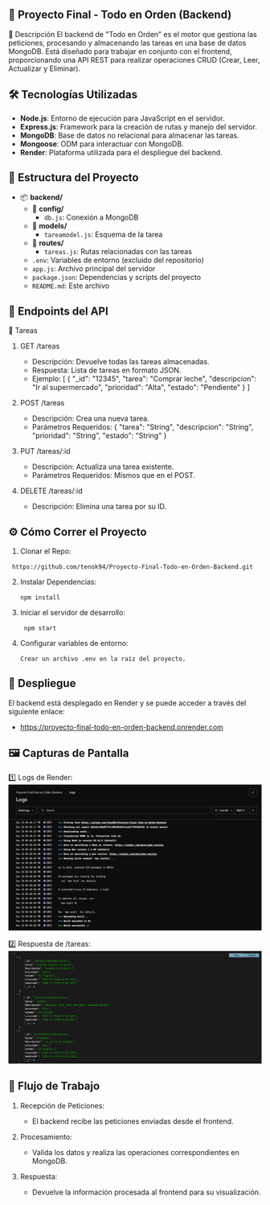 ## 📝 Proyecto Final - Todo en Orden (Backend)

🚀 Descripción
El backend de "Todo en Orden" es el motor que gestiona las peticiones, procesando y almacenando las tareas en una base de datos MongoDB. Está diseñado para trabajar en conjunto con el frontend, proporcionando una API REST para realizar operaciones CRUD (Crear, Leer, Actualizar y Eliminar).

## 🛠 **Tecnologías Utilizadas**

- **Node.js**: Entorno de ejecución para JavaScript en el servidor.
- **Express.js**: Framework para la creación de rutas y manejo del servidor.
- **MongoDB**: Base de datos no relacional para almacenar las tareas.
- **Mongoose**: ODM para interactuar con MongoDB.
- **Render**: Plataforma utilizada para el despliegue del backend.


## 📂 **Estructura del Proyecto**

- 📦 **backend/**
  - 📁 **config/**  
    - `db.js`: Conexión a MongoDB
  - 📁 **models/**  
    - `tareamodel.js`: Esquema de la tarea
  - 📁 **routes/**  
    - `tareas.js`: Rutas relacionadas con las tareas
  - `.env`: Variables de entorno (excluido del repositorio)
  - `app.js`: Archivo principal del servidor
  - `package.json`: Dependencias y scripts del proyecto
  - `README.md`: Este archivo



## 📡 Endpoints del API
🎯 Tareas
1. GET /tareas

    - Descripción: Devuelve todas las tareas almacenadas.
    - Respuesta: Lista de tareas en formato JSON.
    - Ejemplo:
            [
                {
                "_id": "12345",
                "tarea": "Comprar leche",
                "descripcion": "Ir al supermercado",
                "prioridad": "Alta",
                "estado": "Pendiente"
                }
            ]

2. POST /tareas

    - Descripción: Crea una nueva tarea.
    - Parámetros Requeridos:
                {
                "tarea": "String",
                "descripcion": "String",
                "prioridad": "String",
                "estado": "String"
                }
3. PUT /tareas/:id

    - Descripción: Actualiza una tarea existente.
    - Parámetros Requeridos: Mismos que en el POST.

4. DELETE /tareas/:id

    - Descripción: Elimina una tarea por su ID.

## ⚙️ Cómo Correr el Proyecto

 1. Clonar el Repo:
   ```
    https://github.com/tenok94/Proyecto-Final-Todo-en-Orden-Backend.git
   ```
2. Instalar Dependencias:
    ```
    npm install
    ```
3. Iniciar el servidor de desarrollo:
   ```
    npm start
   ```
4. Configurar variables de entorno:
   ```
   Crear un archivo .env en la raíz del proyecto.
   ```
## 🚀 Despliegue

El backend está desplegado en Render y se puede acceder a través del siguiente enlace:
- https://proyecto-final-todo-en-orden-backend.onrender.com


## 🖼 Capturas de Pantalla

1️⃣ Logs de Render:
![Conexión a la base de datos y despliegue exitoso.](./images/render-logs.png)

2️⃣ Respuesta de /tareas:
![Ejemplo de tareas almacenadas en la base de datos.](./images/Base%20de%20datos.png)

## 🔄 Flujo de Trabajo
1. Recepción de Peticiones:
   - El backend recibe las peticiones enviadas desde el frontend.
   
2. Procesamiento:
   - Valida los datos y realiza las operaciones correspondientes en MongoDB.

3. Respuesta:
   - Devuelve la información procesada al frontend para su visualización.
